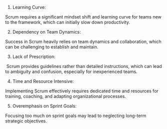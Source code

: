 1. Learning Curve: 

Scrum requires a significant mindset shift and learning curve for teams new to the framework, which can initially slow down productivity.

2. Dependency on Team Dynamics: 

Success in Scrum heavily relies on team dynamics and collaboration, which can be challenging to establish and maintain.

3. Lack of Prescription:

 Scrum provides guidelines rather than detailed instructions, which can lead to ambiguity and confusion, especially for inexperienced teams.

4. Time and Resource Intensive:

Implementing Scrum effectively requires dedicated time and resources for training, coaching, and adapting organizational processes.

5. Overemphasis on Sprint Goals: 

Focusing too much on sprint goals may lead to neglecting long-term strategic objectives.